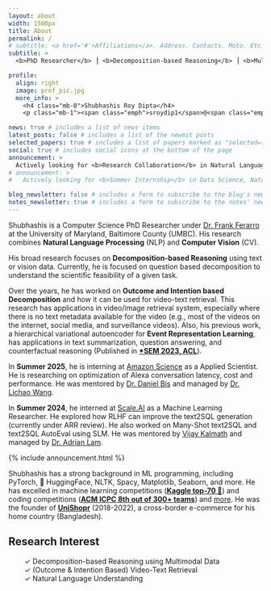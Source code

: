 ```yaml
---
layout: about
width: 1500px
title: About
permalink: /
# subtitle: <a href='#'>Affiliations</a>. Address. Contacts. Moto. Etc.
subtitle: >
  <b>PhD Researcher</b> ⎟ <b>Decomposition-based Reasoning</b> ⎟ <b>Multimodal, NLP</b>

profile:
  align: right
  image: prof_pic.jpg
  more_info: >
    <h4 class="mb-0">Shubhashis Roy Dipta</h4>
    <p class="mb-1"><span class="emph">sroydip1</span>@<span class="emph">umbc</span>.<span class="emph">edu</span></p>

news: true # includes a list of news items
latest_posts: false # includes a list of the newest posts
selected_papers: true # includes a list of papers marked as "selected={true}"
social: true # includes social icons at the bottom of the page
announcement: >
  Actively looking for <b>Research Collaboration</b> in Natural Language Processing or Multimodal (Language + Vision) Work. Please <a href="mailto:sroydip1@umbc.edu" target="_blank">contact me</a> if you want to collaborate.
# announcement: >
#   Actively looking for <b>Summer Internship</b> in Data Science, Natural Language Processing, Computer Vision and/or Machine Learning. Please <a href="mailto:sroydip1@umbc.edu" target="_blank">contact me</a> if you have any opportunity.

blog_newsletter: false # includes a form to subscribe to the blog's newsletter
notes_newsletter: true # includes a form to subscribe to the notes' newsletter
---
```


Shubhashis is a Computer Science PhD Researcher under [Dr. Frank Ferarro](https://www.csee.umbc.edu/people/faculty/frank-ferraro/) at the University of Maryland, Baltimore County (UMBC). His research combines **Natural Language Processing** (NLP) and **Computer Vision** (CV).

His broad research focuses on **Decomposition-based Reasoning** using text or vision data. Currently, he is focused on question based decomposition to understand the scientific feasibility of a given task. 

Over the years, he has worked on **Outcome and Intention based Decomposition** and how it can be used for video-text retrieval. This research has applications in video/image retrieval system, especially where there is no text metadata available for the video (e.g., most of the videos on the internet, social media, and surveillance videos). Also, his previous work, a hierarchical variational autoencoder for **Event Representation Learning**, has applications in text summarization, question answering, and <span class="tooltip-text" data-toggle="tooltip" data-placement="top" title="What would happen if some facts are changed?">counterfactual</span> reasoning (Published in **[*SEM 2023, ACL](https://aclanthology.org/2023.starsem-1.31?utm_source=roydipta.com&utm_medium=about-page)**).

In **Summer 2025**, he is interning at [Amazon Science](https://www.amazon.science/) as a Applied Scientist. He is researching on optimization of Alexa conversation latency, cost and performance. He was mentored by [Dr. Daniel Bis](https://www.linkedin.com/in/daniel-bis-cs/) and managed by [Dr. Lichao Wang](https://www.linkedin.com/in/lichao-wang-imperialcollege/).

In **Summer 2024**, he interned at [Scale.AI](https://scale.com) as a Machine Learning Researcher. He explored how <span class="tooltip-text" data-toggle="tooltip" data-placement="top" title="Reinforcement learning from human feedback">RLHF</span> can improve the text2SQL generation (currently under ARR review). He also worked on Many-Shot text2SQL and text2SQL AutoEval using <span class="tooltip-text" data-toggle="tooltip" data-placement="top" title="Small Language Model">SLM</span>. He was mentored by [Vijay Kalmath](https://www.linkedin.com/in/vijay-kalmath/) and managed by [Dr. Adrian Lam](https://www.linkedin.com/in/ayplam/).

{% include announcement.html %}


Shubhashis has a strong background in ML programming, including PyTorch, 🤗 HuggingFace, NLTK, Spacy, Matplotlib, Seaborn, and more. He has excelled in machine learning competitions (**[Kaggle top-70 🥉](/projects/kaggle_bird?utm_source=roydipta.com&utm_medium=about-page)**) and coding competitions (**[ACM ICPC 8th out of 300+ teams](https://icpc.global/regionals/finder/dhaka-2019/standings)**) and [more](/awards?utm_source=roydipta.com&utm_medium=about-page). He was the founder of **[UniShopr](https://unishopr.com)** (2018-2022), a cross-border e-commerce for his home country (Bangladesh).


## Research Interest

&nbsp;&nbsp;&nbsp;&nbsp;&nbsp;&nbsp;&nbsp;&nbsp;✓ Decomposition-based Reasoning using Multimodal Data  
&nbsp;&nbsp;&nbsp;&nbsp;&nbsp;&nbsp;&nbsp;&nbsp;✓ (Outcome & Intention Based) Video-Text Retrieval  
&nbsp;&nbsp;&nbsp;&nbsp;&nbsp;&nbsp;&nbsp;&nbsp;✓ Natural Language Understanding   
